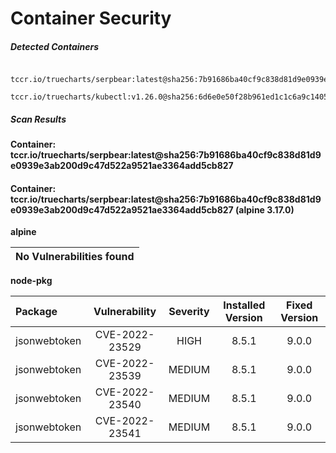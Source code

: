 # Container Security

##### Detected Containers

          tccr.io/truecharts/serpbear:latest@sha256:7b91686ba40cf9c838d81d9e0939e3ab200d9c47d522a9521ae3364add5cb827
          tccr.io/truecharts/kubectl:v1.26.0@sha256:6d6e0e50f28b961ed1c1c6a9c140553238641591fbdc9ac7c1a348636f78c552

##### Scan Results

**Container: tccr.io/truecharts/serpbear:latest@sha256:7b91686ba40cf9c838d81d9e0939e3ab200d9c47d522a9521ae3364add5cb827**

#### Container: tccr.io/truecharts/serpbear:latest@sha256:7b91686ba40cf9c838d81d9e0939e3ab200d9c47d522a9521ae3364add5cb827 (alpine 3.17.0)
    

**alpine**

      
| No Vulnerabilities found         |
|:---------------------------------|

      

**node-pkg**

      
| Package         |    Vulnerability   |   Severity  |  Installed Version | Fixed Version |
|:----------------|:------------------:|:-----------:|:------------------:|:-------------:|
| jsonwebtoken         |    CVE-2022-23529   |   HIGH  |  8.5.1 | 9.0.0 |
| jsonwebtoken         |    CVE-2022-23539   |   MEDIUM  |  8.5.1 | 9.0.0 |
| jsonwebtoken         |    CVE-2022-23540   |   MEDIUM  |  8.5.1 | 9.0.0 |
| jsonwebtoken         |    CVE-2022-23541   |   MEDIUM  |  8.5.1 | 9.0.0 |

